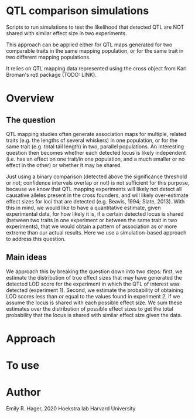 # QTL comparison simulations

Scripts to run simulations to test the likelihood that detected QTL are NOT shared with similar effect size in two experiments. 

This approach can be applied either for QTL maps generated for two comparable traits in the same mapping population, or for the same trait in two different mapping populations. 

It relies on QTL mapping data represented using the cross object from Karl Broman's rqtl package (TODO: LINK). 

# Overview

## The question
QTL mapping studies often generate association maps for multiple, related traits (e.g. the lengths of several whiskers) in one population, or for the same trait (e.g. total tail length) in two, parallel populations. An interesting question then becomes whether each detected locus is likely independent (i.e. has an effect on one trait/in one population, and a much smaller or no effect in the other) or whether it may be shared. 

Just using a binary comparison (detected above the significance threshold or not; confidence intervals overlap or not) is not sufficient for this purpose, because we know that QTL mapping experiments will likely not detect all causative alleles present in the cross founders, and will likely over-estimate effect sizes for loci that are detected (e.g. Beavis, 1994; Slate, 2013). With this in mind, we would like to have a quantitative estimate, given experimental data, for how likely it is, if a certain detected locus is shared (between two traits in one experiment or between the same trait in two experiments), that we would obtain a pattern of association as or more extreme than our actual results. Here we use a simulation-based approach to address this question.

## Main ideas
We approach this by breaking the question down into two steps: first, we estimate the distribution of true effect sizes that may have generated the detected LOD score for the experiment in which the QTL of interest was detected (experiment 1). Second, we estimate the probability of obtaining LOD scores less than or equal to the values found in experiment 2, if we assume the locus is shared with each possible effect size. We sum these estimates over the distribution of possible effect sizes to get the total probability that the locus is shared with similar effect size given the data. 

# Approach

# To use

# Author
Emily R. Hager, 2020
Hoekstra lab
Harvard University
